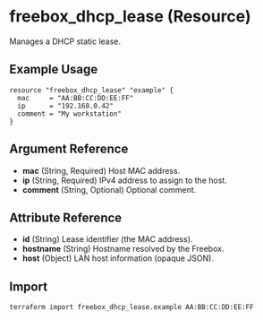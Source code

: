 # freebox_dhcp_lease (Resource)

Manages a DHCP static lease.

## Example Usage

```hcl
resource "freebox_dhcp_lease" "example" {
  mac     = "AA:BB:CC:DD:EE:FF"
  ip      = "192.168.0.42"
  comment = "My workstation"
}
````

## Argument Reference

* **mac** (String, Required) Host MAC address.
* **ip** (String, Required) IPv4 address to assign to the host.
* **comment** (String, Optional) Optional comment.

## Attribute Reference

* **id** (String) Lease identifier (the MAC address).
* **hostname** (String) Hostname resolved by the Freebox.
* **host** (Object) LAN host information (opaque JSON).

## Import

```shell
terraform import freebox_dhcp_lease.example AA:BB:CC:DD:EE:FF
```